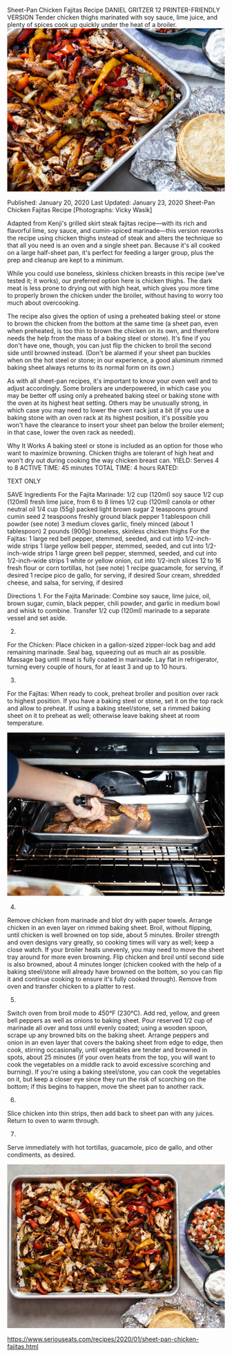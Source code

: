 Sheet-Pan Chicken Fajitas Recipe
DANIEL GRITZER
12     PRINTER-FRIENDLY VERSION
Tender chicken thighs marinated with soy sauce, lime juice, and plenty of spices cook up quickly under the heat of a broiler.
![23d613478c4349d3139f6f12873a029d.png](..\images\23d613478c4349d3139f6f12873a029d.png)

Published: January 20, 2020 Last Updated: January 23, 2020
Sheet-Pan Chicken Fajitas Recipe
[Photographs: Vicky Wasik]

Adapted from Kenji's grilled skirt steak fajitas recipe—with its rich and flavorful lime, soy sauce, and cumin-spiced marinade—this version reworks the recipe using chicken thighs instead of steak and alters the technique so that all you need is an oven and a single sheet pan. Because it's all cooked on a large half-sheet pan, it's perfect for feeding a larger group, plus the prep and cleanup are kept to a minimum.

While you could use boneless, skinless chicken breasts in this recipe (we've tested it; it works), our preferred option here is chicken thighs. The dark meat is less prone to drying out with high heat, which gives you more time to properly brown the chicken under the broiler, without having to worry too much about overcooking.

The recipe also gives the option of using a preheated baking steel or stone to brown the chicken from the bottom at the same time (a sheet pan, even when preheated, is too thin to brown the chicken on its own, and therefore needs the help from the mass of a baking steel or stone). It's fine if you don't have one, though, you can just flip the chicken to broil the second side until browned instead. (Don't be alarmed if your sheet pan buckles when on the hot steel or stone; in our experience, a good aluminum rimmed baking sheet always returns to its normal form on its own.)

As with all sheet-pan recipes, it's important to know your oven well and to adjust accordingly. Some broilers are underpowered, in which case you may be better off using only a preheated baking steel or baking stone with the oven at its highest heat setting. Others may be unusually strong, in which case you may need to lower the oven rack just a bit (if you use a baking stone with an oven rack at its highest position, it's possible you won't have the clearance to insert your sheet pan below the broiler element; in that case, lower the oven rack as needed).

Why It Works
A baking steel or stone is included as an option for those who want to maximize browning.
Chicken thighs are tolerant of high heat and won't dry out during cooking the way chicken breast can.
YIELD:
Serves 4 to 8
ACTIVE TIME:
45 minutes
TOTAL TIME:
4 hours
RATED:

TEXT ONLY 

 SAVE
Ingredients
For the Fajita Marinade:
1/2 cup (120ml) soy sauce
1/2 cup (120ml) fresh lime juice, from 6 to 8 limes
1/2 cup (120ml) canola or other neutral oil
1/4 cup (55g) packed light brown sugar
2 teaspoons ground cumin seed
2 teaspoons freshly ground black pepper
1 tablespoon chili powder (see note)
3 medium cloves garlic, finely minced (about 1 tablespoon)
2 pounds (900g) boneless, skinless chicken thighs
For the Fajitas:
1 large red bell pepper, stemmed, seeded, and cut into 1/2-inch-wide strips
1 large yellow bell pepper, stemmed, seeded, and cut into 1/2-inch-wide strips
1 large green bell pepper, stemmed, seeded, and cut into 1/2-inch-wide strips
1 white or yellow onion, cut into 1/2-inch slices
12 to 16 fresh flour or corn tortillas, hot (see note)
1 recipe guacamole, for serving, if desired
1 recipe pico de gallo, for serving, if desired
Sour cream, shredded cheese, and salsa, for serving, if desired

Directions
1.
For the Fajita Marinade: Combine soy sauce, lime juice, oil, brown sugar, cumin, black pepper, chili powder, and garlic in medium bowl and whisk to combine. Transfer 1/2 cup (120ml) marinade to a separate vessel and set aside.

2.
For the Chicken: Place chicken in a gallon-sized zipper-lock bag and add remaining marinade. Seal bag, squeezing out as much air as possible. Massage bag until meat is fully coated in marinade. Lay flat in refrigerator, turning every couple of hours, for at least 3 and up to 10 hours.

3.
For the Fajitas: When ready to cook, preheat broiler and position over rack to highest position. If you have a baking steel or stone, set it on the top rack and allow to preheat. If using a baking steel/stone, set a rimmed baking sheet on it to preheat as well; otherwise leave baking sheet at room temperature.

![a43784a678438518093c29909d9ae194.png](..\images\a43784a678438518093c29909d9ae194.png)

4.
Remove chicken from marinade and blot dry with paper towels. Arrange chicken in an even layer on rimmed baking sheet. Broil, without flipping, until chicken is well browned on top side, about 5 minutes. Broiler strength and oven designs vary greatly, so cooking times will vary as well; keep a close watch. If your broiler heats unevenly, you may need to move the sheet tray around for more even browning. Flip chicken and broil until second side is also browned, about 4 minutes longer (chicken cooked with the help of a baking steel/stone will already have browned on the bottom, so you can flip it and continue cooking to ensure it's fully cooked through). Remove from oven and transfer chicken to a platter to rest.

5.
Switch oven from broil mode to 450°F (230°C). Add red, yellow, and green bell peppers as well as onions to baking sheet. Pour reserved 1/2 cup of marinade all over and toss until evenly coated; using a wooden spoon, scrape up any browned bits on the baking sheet. Arrange peppers and onion in an even layer that covers the baking sheet from edge to edge, then cook, stirring occasionally, until vegetables are tender and browned in spots, about 25 minutes (if your oven heats from the top, you will want to cook the vegetables on a middle rack to avoid excessive scorching and burning). If you're using a baking steel/stone, you can cook the vegetables on it, but keep a closer eye since they run the risk of scorching on the bottom; if this begins to happen, move the sheet pan to another rack.

6.
Slice chicken into thin strips, then add back to sheet pan with any juices. Return to oven to warm through.

7.
Serve immediately with hot tortillas, guacamole, pico de gallo, and other condiments, as desired.

![66c73e7f0358e74b2ad56b8d05072fa3.png](..\images\66c73e7f0358e74b2ad56b8d05072fa3.png)

https://www.seriouseats.com/recipes/2020/01/sheet-pan-chicken-fajitas.html
